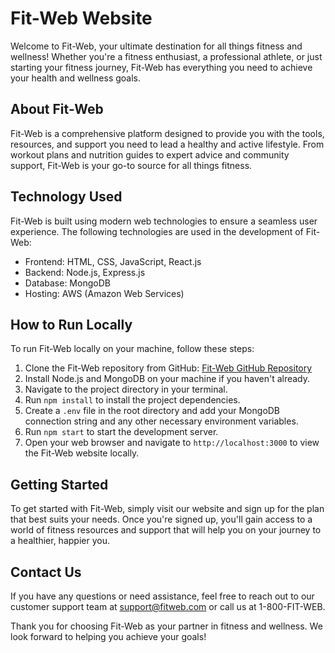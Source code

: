 
# Fit-Web Website

Welcome to Fit-Web, your ultimate destination for all things fitness and wellness! Whether you're a fitness enthusiast, a professional athlete, or just starting your fitness journey, Fit-Web has everything you need to achieve your health and wellness goals.

## About Fit-Web
Fit-Web is a comprehensive platform designed to provide you with the tools, resources, and support you need to lead a healthy and active lifestyle. From workout plans and nutrition guides to expert advice and community support, Fit-Web is your go-to source for all things fitness.


## Technology Used
Fit-Web is built using modern web technologies to ensure a seamless user experience. The following technologies are used in the development of Fit-Web:
- Frontend: HTML, CSS, JavaScript, React.js
- Backend: Node.js, Express.js
- Database: MongoDB
- Hosting: AWS (Amazon Web Services)

## How to Run Locally
To run Fit-Web locally on your machine, follow these steps:
1. Clone the Fit-Web repository from GitHub: [Fit-Web GitHub Repository](https://github.com/fitweb/fit-web)
2. Install Node.js and MongoDB on your machine if you haven't already.
3. Navigate to the project directory in your terminal.
4. Run `npm install` to install the project dependencies.
5. Create a `.env` file in the root directory and add your MongoDB connection string and any other necessary environment variables.
6. Run `npm start` to start the development server.
7. Open your web browser and navigate to `http://localhost:3000` to view the Fit-Web website locally.

## Getting Started
To get started with Fit-Web, simply visit our website and sign up for the plan that best suits your needs. Once you're signed up, you'll gain access to a world of fitness resources and support that will help you on your journey to a healthier, happier you.

## Contact Us
If you have any questions or need assistance, feel free to reach out to our customer support team at support@fitweb.com or call us at 1-800-FIT-WEB.

Thank you for choosing Fit-Web as your partner in fitness and wellness. We look forward to helping you achieve your goals!
